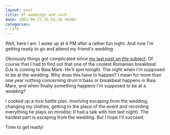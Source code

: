 ```yaml
---
layout: post
title: Of weddings and such
date: 2003-09-27 15:53:10 +0200
categories:
- Life
---
```

Well, here I am. I woke up at 4 PM after a rather fun night. And now I'm getting ready to go and attend my friend's wedding.

Obviously things got complicated since <a href="http://www.rusiczki.net/blog/archives/2003/09/22/getting_old">my last post on the subject</a>. Of course that I had to find out that one of the coolest Romanian breakbeat DJs is coming to Baia Mare. He'll spin tonight. The night when I'm supposed to be at the wedding. Why does this have to happen? I mean for more than one year nothing concerning drum'n'bass or breakbeat happens in Baia Mare, and when finally something happens I'm supposed to be at a wedding?

I cooked up a nice battle plan. Involving escaping from the wedding, changing my clothes, getting to the place of the event and recording everything he plays on minidisc (I had a talk with him last night). The hardest part is escaping from the wedding. But I hope I'll succeed.

Time to get ready!
